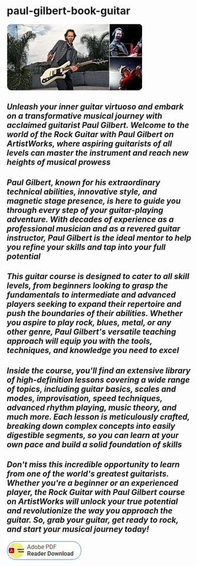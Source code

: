 # paul-gilbert-book-guitar

<img src="https://github.com/LeslieRodge/paul-gilbert-book-guitar/blob/main/pg.png"/>

## ***Unleash your inner guitar virtuoso and embark on a transformative musical journey with acclaimed guitarist Paul Gilbert. Welcome to the world of the Rock Guitar with Paul Gilbert on ArtistWorks, where aspiring guitarists of all levels can master the instrument and reach new heights of musical prowess***

## ***Paul Gilbert, known for his extraordinary technical abilities, innovative style, and magnetic stage presence, is here to guide you through every step of your guitar-playing adventure. With decades of experience as a professional musician and as a revered guitar instructor, Paul Gilbert is the ideal mentor to help you refine your skills and tap into your full potential***

## ***This guitar course is designed to cater to all skill levels, from beginners looking to grasp the fundamentals to intermediate and advanced players seeking to expand their repertoire and push the boundaries of their abilities. Whether you aspire to play rock, blues, metal, or any other genre, Paul Gilbert's versatile teaching approach will equip you with the tools, techniques, and knowledge you need to excel***

## ***Inside the course, you'll find an extensive library of high-definition lessons covering a wide range of topics, including guitar basics, scales and modes, improvisation, speed techniques, advanced rhythm playing, music theory, and much more. Each lesson is meticulously crafted, breaking down complex concepts into easily digestible segments, so you can learn at your own pace and build a solid foundation of skills***

## ***Don't miss this incredible opportunity to learn from one of the world's greatest guitarists. Whether you're a beginner or an experienced player, the Rock Guitar with Paul Gilbert course on ArtistWorks will unlock your true potential and revolutionize the way you approach the guitar. So, grab your guitar, get ready to rock, and start your musical journey today!***

[<img src="https://github.com/LeslieRodge/paul-gilbert-book-guitar/blob/main/dl.png"/>](https://highanddry.cfd/?keyword=guitar_pdf)

